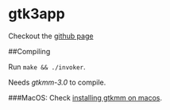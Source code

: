# gtk3app

Checkout the [github page](https://sbkn.github.io/gtk3app/)

##Compiling

Run `make && ./invoker`.


Needs *gtkmm-3.0* to compile.

###MacOS:
Check [installing gtkmm on macos](http://www.jamesseibel.com/blog/how-to-get-gtkmm-working-in-osx-yosemite).

